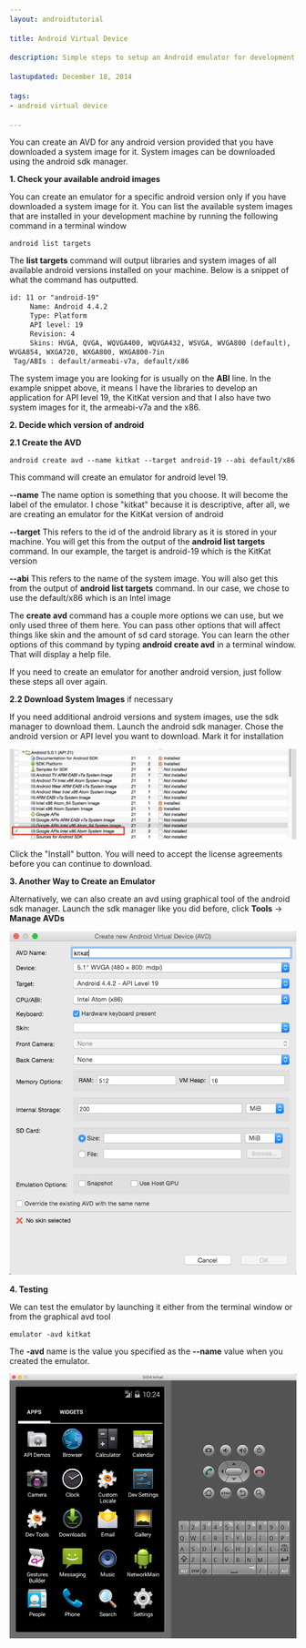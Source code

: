 ```yaml
---
layout: androidtutorial

title: Android Virtual Device

description: Simple steps to setup an Android emulator for development

lastupdated: December 18, 2014

tags:
- android virtual device

---
```



You can create an AVD for any android version provided that you have downloaded a system image for it. System images can be downloaded using the android sdk manager.

**1. Check your available android images**

You can create an emulator for a specific android version only if you have downloaded a system image for it. You can list the available system images that are installed in your development machine by running the following command in a terminal window 

~~~
android list targets
~~~

The **list targets** command will output libraries and system images of all available android versions installed on your machine. Below is a snippet of what the command has outputted.

~~~
id: 11 or "android-19"
     Name: Android 4.4.2
     Type: Platform
     API level: 19
     Revision: 4
     Skins: HVGA, QVGA, WQVGA400, WQVGA432, WSVGA, WVGA800 (default), WVGA854, WXGA720, WXGA800, WXGA800-7in
 Tag/ABIs : default/armeabi-v7a, default/x86
~~~

The system image you are looking for is usually on the **ABI** line. In the example snippet above, it means I have the libraries to develop an application for API level 19, the KitKat version and that I also have two system images for it, the armeabi-v7a and the x86. 

**2. Decide which version of android** 

**2.1 Create the AVD**

~~~
android create avd --name kitkat --target android-19 --abi default/x86
~~~

This command will create an emulator for android level 19. 

**--name** The name option is something that you choose. It will become the label of the emulator. I chose "kitkat" because it is descriptive, after all, we are creating an emulator for the KitKat version of android

**--target** This refers to the id of the android library as it is stored in your machine. You will get this from the output of the **android list targets** command. In our example, the target is android-19 which is the KitKat version 

**--abi** This refers to the name of the system image. You will also get this from the output of **android list targets** command. In our case, we chose to use the default/x86 which is an Intel image

The **create avd** command has a couple more options we can use, but we only used three of them here. You can pass other options that will affect things like skin and the amount of sd card storage. You can learn the other options of this command by typing **android create avd** in a terminal window. That will display a help file.

If you need to create an emulator for another android version, just follow these steps all over again.

**2.2 Download System Images** if necessary

If you need additional android versions and system images, use the sdk manager to download them. Launch the android sdk manager. Chose the android version or API level you want to download. Mark it for installation 

![PIC sdk manager](/img/sdk-manager-system-image.png)

Click the "Install" button. You will need to accept the license agreements before you can continue to download.

**3. Another Way to Create an Emulator**

Alternatively, we can also create an avd using graphical tool of the android sdk manager. Launch the sdk manager like you did before, click **Tools** &rarr; **Manage AVDs**


![PIC manage avds](/img/avd-creation.png)



**4. Testing**

We can test the emulator by launching it either from the terminal window or from the graphical avd tool

~~~
emulator -avd kitkat
~~~

The **-avd** name is the value you specified as the **--name** value when you created the emulator.

![PIC avd launched](/img/avd-launched.png)




